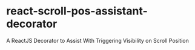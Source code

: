 # react-scroll-pos-assistant-decorator
A ReactJS Decorator to Assist With Triggering Visibility on Scroll Position
